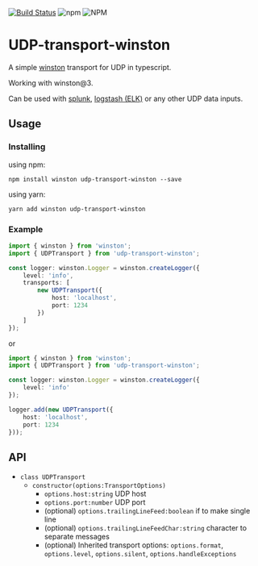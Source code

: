 [![Build Status](https://travis-ci.com/raz-tam/UDP-transport-winston.svg?branch=master)](https://travis-ci.com/leotolk/UDP-transport-winston)
![npm](https://img.shields.io/npm/v/udp-transport-winston)
![NPM](https://img.shields.io/npm/l/udp-transport-winston)

# UDP-transport-winston
A simple [winston](https://github.com/winstonjs/winston) transport for UDP in typescript.

Working with winston@3.

Can be used with [splunk](https://docs.splunk.com/Documentation/Splunk/8.0.4/Data/Monitornetworkports), [logstash (ELK)](https://www.elastic.co/guide/en/logstash/current/plugins-inputs-udp.html) or any other UDP data inputs.

## Usage
### Installing
using npm:
```
npm install winston udp-transport-winston --save
```
using yarn:
```
yarn add winston udp-transport-winston
```

### Example

```TypeScript
import { winston } from 'winston';
import { UDPTransport } from 'udp-transport-winston';

const logger: winston.Logger = winston.createLogger({
    level: 'info',
    transports: [
        new UDPTransport({
            host: 'localhost',
            port: 1234
        })
    ]
});
```
or
```TypeScript
import { winston } from 'winston';
import { UDPTransport } from 'udp-transport-winston';

const logger: winston.Logger = winston.createLogger({
    level: 'info'
});

logger.add(new UDPTransport({
    host: 'localhost',
    port: 1234
}));
```

## API

* `class UDPTransport`
  * `constructor(options:TransportOptions)`
    * `options.host:string` UDP host
    * `options.port:number` UDP port
    * (optional) `options.trailingLineFeed:boolean` if to make single line
    * (optional) `options.trailingLineFeedChar:string` character to separate messages
    * (optional) Inherited transport options: `options.format`, `options.level`, `options.silent`, `options.handleExceptions`
    
